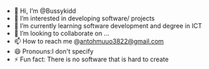 - 👋 Hi, I’m @Bussykidd
- 👀 I’m interested in developing software/ projects
- 🌱 I’m currently learning software development and degree in ICT 
- 💞️ I’m looking to collaborate on ...
- 📫 How to reach me @antohmuuo3822@gmail.com
- 😄 Pronouns:I don't specify
- ⚡ Fun fact: There is no software that is hard to create

<!---
Bussykidd/Bussykidd is a ✨ special ✨ repository because its `README.md` (this file) appears on your GitHub profile.
You can click the Preview link to take a look at your changes.
--->
